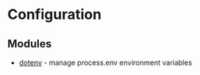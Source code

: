 # Configuration

## Modules

* [dotenv](https://github.com/motdotla/dotenv) - manage process.env environment variables
